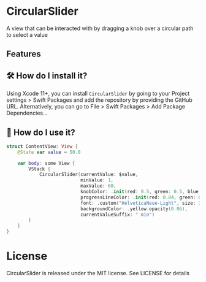 # CircularSlider

A view that can be interacted with by dragging a knob over a circular path to select a value

## Features


## 🛠 How do I install it?
Using Xcode 11+, you can install `CircularSlider` by going to your Project settings > Swift Packages and add the repository by providing the GitHub URL. Alternatively, you can go to File > Swift Packages > Add Package Dependencies...

## 🚀 How do I use it?
```swift
struct ContentView: View {
    @State var value = 50.0

    var body: some View {
        VStack {
            CircularSlider(currentValue: $value,
                           minValue: 1,
                           maxValue: 60,
                           knobColor: .init(red: 0.5, green: 0.5, blue: 0.5),
                           progressLineColor: .init(red: 0.84, green: 0.93, blue: 0.09),
                           font: .custom("HelveticaNeue-Light", size: 35),
                           backgroundColor: .yellow.opacity(0.06),
                           currentValueSuffix: " min")
        }
    }
}
```

# License
CircularSlider is released under the MIT license. See LICENSE for details
